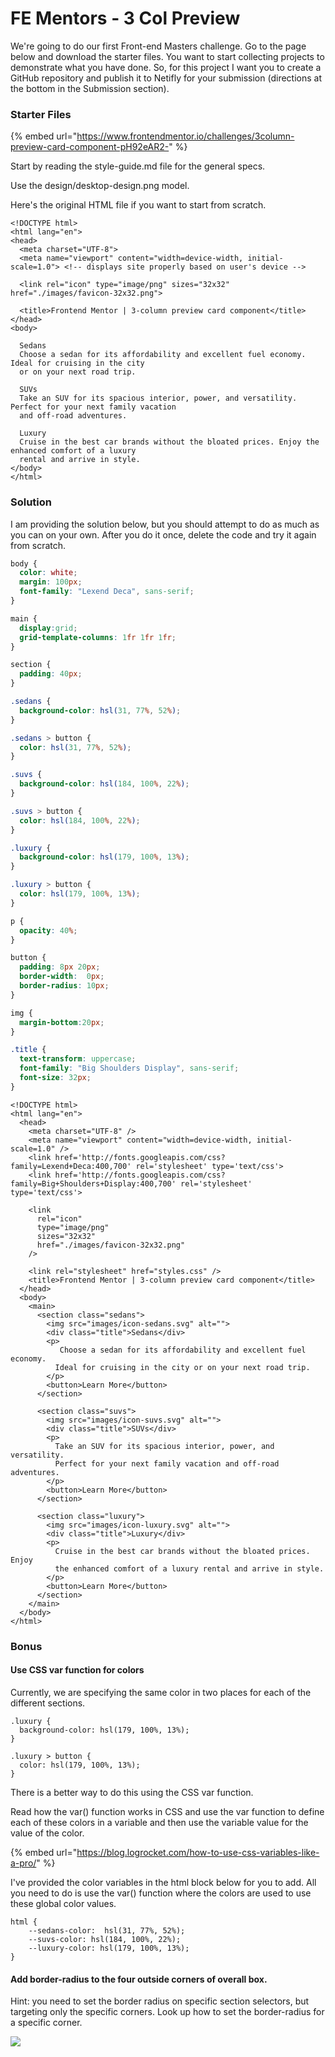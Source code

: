 # FE Mentors - 3 Col Preview

We're going to do our first Front-end Masters challenge. Go to the page below and download the starter files. You want to start collecting projects to demonstrate what you have done.  So, for this project I want you to create a GitHub repository and publish it to Netifly for your submission \(directions at the bottom in the Submission section\).

### Starter Files

{% embed url="https://www.frontendmentor.io/challenges/3column-preview-card-component-pH92eAR2-" %}

Start by reading the style-guide.md file for the general specs. 

Use the design/desktop-design.png model.

Here's the original HTML file if you want to start from scratch.

```markup
<!DOCTYPE html>
<html lang="en">
<head>
  <meta charset="UTF-8">
  <meta name="viewport" content="width=device-width, initial-scale=1.0"> <!-- displays site properly based on user's device -->

  <link rel="icon" type="image/png" sizes="32x32" href="./images/favicon-32x32.png">
  
  <title>Frontend Mentor | 3-column preview card component</title>
</head>
<body>
  
  Sedans
  Choose a sedan for its affordability and excellent fuel economy. Ideal for cruising in the city 
  or on your next road trip.

  SUVs
  Take an SUV for its spacious interior, power, and versatility. Perfect for your next family vacation 
  and off-road adventures.

  Luxury
  Cruise in the best car brands without the bloated prices. Enjoy the enhanced comfort of a luxury 
  rental and arrive in style.
</body>
</html>
```

### Solution

I am providing the solution below, but you should attempt to do as much as you can on your own. After you do it once, delete the code and try it again from scratch. 

```css
body {
  color: white;
  margin: 100px;
  font-family: "Lexend Deca", sans-serif;
}

main {
  display:grid;
  grid-template-columns: 1fr 1fr 1fr;
}

section {
  padding: 40px;
}

.sedans {
  background-color: hsl(31, 77%, 52%);
}

.sedans > button {
  color: hsl(31, 77%, 52%);
}

.suvs {
  background-color: hsl(184, 100%, 22%);
}

.suvs > button {
  color: hsl(184, 100%, 22%);
}

.luxury {
  background-color: hsl(179, 100%, 13%);
}

.luxury > button {
  color: hsl(179, 100%, 13%);
}

p {
  opacity: 40%;
}

button {
  padding: 8px 20px;
  border-width:  0px;
  border-radius: 10px;
}

img {
  margin-bottom:20px;
}

.title {
  text-transform: uppercase;
  font-family: "Big Shoulders Display", sans-serif;
  font-size: 32px;
}
```

```markup
<!DOCTYPE html>
<html lang="en">
  <head>
    <meta charset="UTF-8" />
    <meta name="viewport" content="width=device-width, initial-scale=1.0" />
    <link href='http://fonts.googleapis.com/css?family=Lexend+Deca:400,700' rel='stylesheet' type='text/css'>
    <link href='http://fonts.googleapis.com/css?family=Big+Shoulders+Display:400,700' rel='stylesheet' type='text/css'>
  
    <link
      rel="icon"
      type="image/png"
      sizes="32x32"
      href="./images/favicon-32x32.png"
    />

    <link rel="stylesheet" href="styles.css" />
    <title>Frontend Mentor | 3-column preview card component</title>
  </head>
  <body>
    <main>
      <section class="sedans">
        <img src="images/icon-sedans.svg" alt="">
        <div class="title">Sedans</div>
        <p>
           Choose a sedan for its affordability and excellent fuel economy.
          Ideal for cruising in the city or on your next road trip.
        </p>  
        <button>Learn More</button> 
      </section>

      <section class="suvs">
        <img src="images/icon-suvs.svg" alt="">
        <div class="title">SUVs</div>
        <p>
          Take an SUV for its spacious interior, power, and versatility.
          Perfect for your next family vacation and off-road adventures.
        </p>  
        <button>Learn More</button>    
      </section>

      <section class="luxury">
        <img src="images/icon-luxury.svg" alt="">
        <div class="title">Luxury</div>
        <p>
          Cruise in the best car brands without the bloated prices. Enjoy
          the enhanced comfort of a luxury rental and arrive in style.
        </p>  
        <button>Learn More</button>  
      </section>
    </main>
  </body>
</html>

```

### Bonus 

#### Use CSS var function for colors

Currently, we are specifying the same color in two places for each of the different sections. 

```markup
.luxury {
  background-color: hsl(179, 100%, 13%);
}

.luxury > button {
  color: hsl(179, 100%, 13%);
}
```

There is a better way to do this using the CSS var function.

Read how the var\(\) function works in CSS and use the var function to define each of these colors in a variable and then use the variable value for the value of the color.

{% embed url="https://blog.logrocket.com/how-to-use-css-variables-like-a-pro/" %}

I've provided the color variables in the html block below for you to add. All you need to do is use the var\(\) function where the colors are used to use these global color values.

```markup
html {
    --sedans-color:  hsl(31, 77%, 52%);
    --suvs-color: hsl(184, 100%, 22%);
    --luxury-color: hsl(179, 100%, 13%);
}
```

#### Add border-radius to the four outside corners of overall box. 

Hint: you need to set the border radius on specific section selectors, but targeting only the specific corners. Look up how to set the border-radius for a specific corner.

![](../../.gitbook/assets/image%20%28133%29.png)



